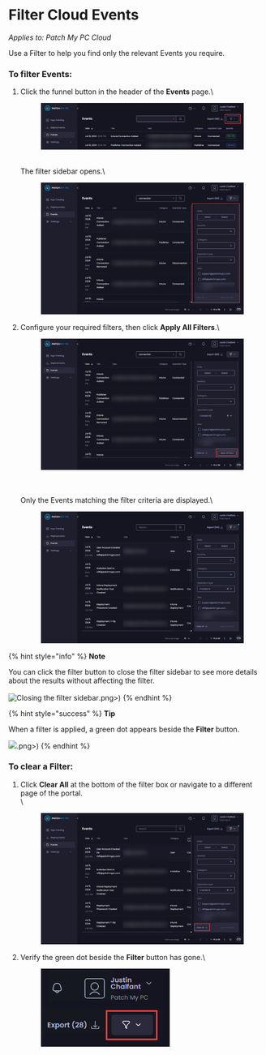 # Filter Cloud Events

_Applies to: Patch My PC Cloud_

Use a Filter to help you find only the relevant Events you require.

### To filter Events:

1.  Click the funnel button in the header of the **Events** page.\


    <figure><img src="/_images/gitbook/image%20%281766%29.png" alt="Clicking the funnel button"><figcaption></figcaption></figure>

    \
    The filter sidebar opens.\


    <figure><img src="/_images/gitbook/image%20%281767%29.png" alt="Filter sidebar opens"><figcaption></figcaption></figure>


2.  Configure your required filters, then click **Apply All Filters**.\


    <figure><img src="/_images/gitbook/image%20%281768%29.png" alt="Clicking “Apply All Filters”"><figcaption></figcaption></figure>

    \
    \
    Only the Events matching the filter criteria are displayed.\


    <figure><img src="/_images/gitbook/image%20%281769%29.png" alt="Only events matching the filtered criteria are shown"><figcaption></figcaption></figure>

{% hint style="info" %}
**Note**

You can click the filter button to close the filter sidebar to see more details about the results without affecting the filter.\
\
![Closing the filter sidebar](/_images/gitbook/image%20%281770).png>)
{% endhint %}

{% hint style="success" %}
**Tip**

When a filter is applied, a green dot appears beside the **Filter** button.

![](/_images/gitbook/image%20%281498).png>)
{% endhint %}

### To clear a Filter:

1.  Click **Clear All** at the bottom of the filter box or navigate to a different page of the portal.\
    \


    <figure><img src="/_images/gitbook/image%20%281771%29.png" alt="Using “Clear All” to remove a filter"><figcaption></figcaption></figure>
2.  Verify the green dot beside the **Filter** button has gone.\


    <figure><img src="/_images/gitbook/image%20%281500%29.png" alt="Verifying the green dot has gone"><figcaption></figcaption></figure>
